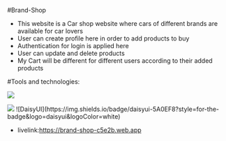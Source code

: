 #Brand-Shop
* This website is a Car shop website where cars of different brands are available for car lovers
* User can create profile here in order to add products to buy
* Authentication for login is applied here
* User can update and delete products
* My Cart will be different for different users according to their added products

#Tools and technologies:
<p align="left">
  <a href="https://skillicons.dev">
    <img src="https://skillicons.dev/icons?i=css,html,tailwind,js,react,mongodb,nodejs,express,firebase,vercel" />
  </a>
</p>

<img src="https://img.shields.io/badge/daisyui-5A0EF8?style=for-the-badge&logo=daisyui&logoColor=white">
![DaisyUI](https://img.shields.io/badge/daisyui-5A0EF8?style=for-the-badge&logo=daisyui&logoColor=white)



* livelink:https://brand-shop-c5e2b.web.app

